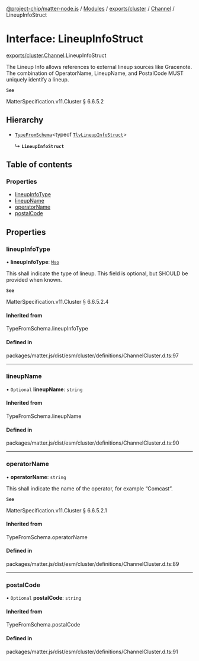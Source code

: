[@project-chip/matter-node.js](../README.md) / [Modules](../modules.md) / [exports/cluster](../modules/exports_cluster.md) / [Channel](../modules/exports_cluster.Channel.md) / LineupInfoStruct

# Interface: LineupInfoStruct

[exports/cluster](../modules/exports_cluster.md).[Channel](../modules/exports_cluster.Channel.md).LineupInfoStruct

The Lineup Info allows references to external lineup sources like Gracenote. The combination of OperatorName,
LineupName, and PostalCode MUST uniquely identify a lineup.

**`See`**

MatterSpecification.v11.Cluster § 6.6.5.2

## Hierarchy

- [`TypeFromSchema`](../modules/exports_tlv.md#typefromschema)\<typeof [`TlvLineupInfoStruct`](../modules/exports_cluster.Channel.md#tlvlineupinfostruct)\>

  ↳ **`LineupInfoStruct`**

## Table of contents

### Properties

- [lineupInfoType](exports_cluster.Channel.LineupInfoStruct.md#lineupinfotype)
- [lineupName](exports_cluster.Channel.LineupInfoStruct.md#lineupname)
- [operatorName](exports_cluster.Channel.LineupInfoStruct.md#operatorname)
- [postalCode](exports_cluster.Channel.LineupInfoStruct.md#postalcode)

## Properties

### lineupInfoType

• **lineupInfoType**: [`Mso`](../enums/exports_cluster.Channel.LineupInfoType.md#mso)

This shall indicate the type of lineup. This field is optional, but SHOULD be provided when known.

**`See`**

MatterSpecification.v11.Cluster § 6.6.5.2.4

#### Inherited from

TypeFromSchema.lineupInfoType

#### Defined in

packages/matter.js/dist/esm/cluster/definitions/ChannelCluster.d.ts:97

___

### lineupName

• `Optional` **lineupName**: `string`

#### Inherited from

TypeFromSchema.lineupName

#### Defined in

packages/matter.js/dist/esm/cluster/definitions/ChannelCluster.d.ts:90

___

### operatorName

• **operatorName**: `string`

This shall indicate the name of the operator, for example “Comcast”.

**`See`**

MatterSpecification.v11.Cluster § 6.6.5.2.1

#### Inherited from

TypeFromSchema.operatorName

#### Defined in

packages/matter.js/dist/esm/cluster/definitions/ChannelCluster.d.ts:89

___

### postalCode

• `Optional` **postalCode**: `string`

#### Inherited from

TypeFromSchema.postalCode

#### Defined in

packages/matter.js/dist/esm/cluster/definitions/ChannelCluster.d.ts:91
